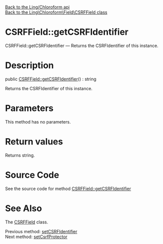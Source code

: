 [Back to the Ling/Chloroform api](https://github.com/lingtalfi/Chloroform/blob/master/doc/api/Ling/Chloroform.md)<br>
[Back to the Ling\Chloroform\Field\CSRFField class](https://github.com/lingtalfi/Chloroform/blob/master/doc/api/Ling/Chloroform/Field/CSRFField.md)


CSRFField::getCSRFIdentifier
================



CSRFField::getCSRFIdentifier — Returns the CSRFIdentifier of this instance.




Description
================


public [CSRFField::getCSRFIdentifier](https://github.com/lingtalfi/Chloroform/blob/master/doc/api/Ling/Chloroform/Field/CSRFField/getCSRFIdentifier.md)() : string




Returns the CSRFIdentifier of this instance.




Parameters
================

This method has no parameters.


Return values
================

Returns string.








Source Code
===========
See the source code for method [CSRFField::getCSRFIdentifier](https://github.com/lingtalfi/Chloroform/blob/master/Field/CSRFField.php#L70-L73)


See Also
================

The [CSRFField](https://github.com/lingtalfi/Chloroform/blob/master/doc/api/Ling/Chloroform/Field/CSRFField.md) class.

Previous method: [setCSRFIdentifier](https://github.com/lingtalfi/Chloroform/blob/master/doc/api/Ling/Chloroform/Field/CSRFField/setCSRFIdentifier.md)<br>Next method: [setCsrfProtector](https://github.com/lingtalfi/Chloroform/blob/master/doc/api/Ling/Chloroform/Field/CSRFField/setCsrfProtector.md)<br>

